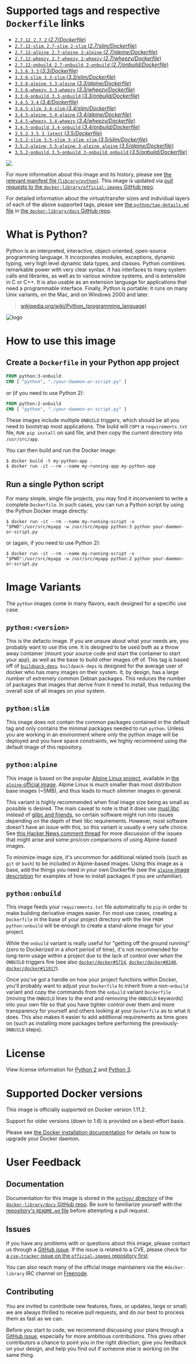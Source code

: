 # Supported tags and respective `Dockerfile` links

-	[`2.7.12`, `2.7`, `2` (*2.7/Dockerfile*)](https://github.com/docker-library/python/blob/cc63f456f57b0537d03ff3362252d40091654c85/2.7/Dockerfile)
-	[`2.7.12-slim`, `2.7-slim`, `2-slim` (*2.7/slim/Dockerfile*)](https://github.com/docker-library/python/blob/cc63f456f57b0537d03ff3362252d40091654c85/2.7/slim/Dockerfile)
-	[`2.7.12-alpine`, `2.7-alpine`, `2-alpine` (*2.7/alpine/Dockerfile*)](https://github.com/docker-library/python/blob/cc63f456f57b0537d03ff3362252d40091654c85/2.7/alpine/Dockerfile)
-	[`2.7.12-wheezy`, `2.7-wheezy`, `2-wheezy` (*2.7/wheezy/Dockerfile*)](https://github.com/docker-library/python/blob/cc63f456f57b0537d03ff3362252d40091654c85/2.7/wheezy/Dockerfile)
-	[`2.7.12-onbuild`, `2.7-onbuild`, `2-onbuild` (*2.7/onbuild/Dockerfile*)](https://github.com/docker-library/python/blob/7663560df7547e69d13b1b548675502f4e0917d1/2.7/onbuild/Dockerfile)
-	[`3.3.6`, `3.3` (*3.3/Dockerfile*)](https://github.com/docker-library/python/blob/9383f7d4d2f96068e8957651aa3588fee8b48f71/3.3/Dockerfile)
-	[`3.3.6-slim`, `3.3-slim` (*3.3/slim/Dockerfile*)](https://github.com/docker-library/python/blob/9383f7d4d2f96068e8957651aa3588fee8b48f71/3.3/slim/Dockerfile)
-	[`3.3.6-alpine`, `3.3-alpine` (*3.3/alpine/Dockerfile*)](https://github.com/docker-library/python/blob/0610d9ccc2dc8ad4ab6038f775e7a28cadf12114/3.3/alpine/Dockerfile)
-	[`3.3.6-wheezy`, `3.3-wheezy` (*3.3/wheezy/Dockerfile*)](https://github.com/docker-library/python/blob/9383f7d4d2f96068e8957651aa3588fee8b48f71/3.3/wheezy/Dockerfile)
-	[`3.3.6-onbuild`, `3.3-onbuild` (*3.3/onbuild/Dockerfile*)](https://github.com/docker-library/python/blob/7663560df7547e69d13b1b548675502f4e0917d1/3.3/onbuild/Dockerfile)
-	[`3.4.5`, `3.4` (*3.4/Dockerfile*)](https://github.com/docker-library/python/blob/80e4493d12382a86662a518a5730b8eb99b20d27/3.4/Dockerfile)
-	[`3.4.5-slim`, `3.4-slim` (*3.4/slim/Dockerfile*)](https://github.com/docker-library/python/blob/80e4493d12382a86662a518a5730b8eb99b20d27/3.4/slim/Dockerfile)
-	[`3.4.5-alpine`, `3.4-alpine` (*3.4/alpine/Dockerfile*)](https://github.com/docker-library/python/blob/80e4493d12382a86662a518a5730b8eb99b20d27/3.4/alpine/Dockerfile)
-	[`3.4.5-wheezy`, `3.4-wheezy` (*3.4/wheezy/Dockerfile*)](https://github.com/docker-library/python/blob/80e4493d12382a86662a518a5730b8eb99b20d27/3.4/wheezy/Dockerfile)
-	[`3.4.5-onbuild`, `3.4-onbuild` (*3.4/onbuild/Dockerfile*)](https://github.com/docker-library/python/blob/7663560df7547e69d13b1b548675502f4e0917d1/3.4/onbuild/Dockerfile)
-	[`3.5.2`, `3.5`, `3`, `latest` (*3.5/Dockerfile*)](https://github.com/docker-library/python/blob/80e4493d12382a86662a518a5730b8eb99b20d27/3.5/Dockerfile)
-	[`3.5.2-slim`, `3.5-slim`, `3-slim`, `slim` (*3.5/slim/Dockerfile*)](https://github.com/docker-library/python/blob/80e4493d12382a86662a518a5730b8eb99b20d27/3.5/slim/Dockerfile)
-	[`3.5.2-alpine`, `3.5-alpine`, `3-alpine`, `alpine` (*3.5/alpine/Dockerfile*)](https://github.com/docker-library/python/blob/80e4493d12382a86662a518a5730b8eb99b20d27/3.5/alpine/Dockerfile)
-	[`3.5.2-onbuild`, `3.5-onbuild`, `3-onbuild`, `onbuild` (*3.5/onbuild/Dockerfile*)](https://github.com/docker-library/python/blob/0fa3202789648132971160f686f5a37595108f44/3.5/onbuild/Dockerfile)

[![](https://badge.imagelayers.io/python:latest.svg)](https://imagelayers.io/?images=python:2.7.12,python:2.7.12-slim,python:2.7.12-alpine,python:2.7.12-wheezy,python:2.7.12-onbuild,python:3.3.6,python:3.3.6-slim,python:3.3.6-alpine,python:3.3.6-wheezy,python:3.3.6-onbuild,python:3.4.5,python:3.4.5-slim,python:3.4.5-alpine,python:3.4.5-wheezy,python:3.4.5-onbuild,python:3.5.2,python:3.5.2-slim,python:3.5.2-alpine,python:3.5.2-onbuild)

For more information about this image and its history, please see [the relevant manifest file (`library/python`)](https://github.com/docker-library/official-images/blob/master/library/python). This image is updated via [pull requests to the `docker-library/official-images` GitHub repo](https://github.com/docker-library/official-images/pulls?q=label%3Alibrary%2Fpython).

For detailed information about the virtual/transfer sizes and individual layers of each of the above supported tags, please see [the `python/tag-details.md` file](https://github.com/docker-library/docs/blob/master/python/tag-details.md) in [the `docker-library/docs` GitHub repo](https://github.com/docker-library/docs).

# What is Python?

Python is an interpreted, interactive, object-oriented, open-source programming language. It incorporates modules, exceptions, dynamic typing, very high level dynamic data types, and classes. Python combines remarkable power with very clear syntax. It has interfaces to many system calls and libraries, as well as to various window systems, and is extensible in C or C++. It is also usable as an extension language for applications that need a programmable interface. Finally, Python is portable: it runs on many Unix variants, on the Mac, and on Windows 2000 and later.

> [wikipedia.org/wiki/Python_(programming_language)](https://en.wikipedia.org/wiki/Python_%28programming_language%29)

![logo](https://raw.githubusercontent.com/docker-library/docs/01c12653951b2fe592c1f93a13b4e289ada0e3a1/python/logo.png)

# How to use this image

## Create a `Dockerfile` in your Python app project

```dockerfile
FROM python:3-onbuild
CMD [ "python", "./your-daemon-or-script.py" ]
```

or (if you need to use Python 2):

```dockerfile
FROM python:2-onbuild
CMD [ "python", "./your-daemon-or-script.py" ]
```

These images include multiple `ONBUILD` triggers, which should be all you need to bootstrap most applications. The build will `COPY` a `requirements.txt` file, `RUN pip install` on said file, and then copy the current directory into `/usr/src/app`.

You can then build and run the Docker image:

```console
$ docker build -t my-python-app .
$ docker run -it --rm --name my-running-app my-python-app
```

## Run a single Python script

For many simple, single file projects, you may find it inconvenient to write a complete `Dockerfile`. In such cases, you can run a Python script by using the Python Docker image directly:

```console
$ docker run -it --rm --name my-running-script -v "$PWD":/usr/src/myapp -w /usr/src/myapp python:3 python your-daemon-or-script.py
```

or (again, if you need to use Python 2):

```console
$ docker run -it --rm --name my-running-script -v "$PWD":/usr/src/myapp -w /usr/src/myapp python:2 python your-daemon-or-script.py
```

# Image Variants

The `python` images come in many flavors, each designed for a specific use case.

## `python:<version>`

This is the defacto image. If you are unsure about what your needs are, you probably want to use this one. It is designed to be used both as a throw away container (mount your source code and start the container to start your app), as well as the base to build other images off of. This tag is based off of [`buildpack-deps`](https://registry.hub.docker.com/_/buildpack-deps/). `buildpack-deps` is designed for the average user of docker who has many images on their system. It, by design, has a large number of extremely common Debian packages. This reduces the number of packages that images that derive from it need to install, thus reducing the overall size of all images on your system.

## `python:slim`

This image does not contain the common packages contained in the default tag and only contains the minimal packages needed to run `python`. Unless you are working in an environment where *only* the python image will be deployed and you have space constraints, we highly recommend using the default image of this repository.

## `python:alpine`

This image is based on the popular [Alpine Linux project](http://alpinelinux.org), available in [the `alpine` official image](https://hub.docker.com/_/alpine). Alpine Linux is much smaller than most distribution base images (~5MB), and thus leads to much slimmer images in general.

This variant is highly recommended when final image size being as small as possible is desired. The main caveat to note is that it does use [musl libc](http://www.musl-libc.org) instead of [glibc and friends](http://www.etalabs.net/compare_libcs.html), so certain software might run into issues depending on the depth of their libc requirements. However, most software doesn't have an issue with this, so this variant is usually a very safe choice. See [this Hacker News comment thread](https://news.ycombinator.com/item?id=10782897) for more discussion of the issues that might arise and some pro/con comparisons of using Alpine-based images.

To minimize image size, it's uncommon for additional related tools (such as `git` or `bash`) to be included in Alpine-based images. Using this image as a base, add the things you need in your own Dockerfile (see the [`alpine` image description](https://hub.docker.com/_/alpine/) for examples of how to install packages if you are unfamiliar).

## `python:onbuild`

This image feeds your `requirements.txt` file automatically to `pip` in order to make building derivative images easier. For most use cases, creating a `Dockerfile` in the base of your project directory with the line `FROM python:onbuild` will be enough to create a stand-alone image for your project.

While the `onbuild` variant is really useful for "getting off the ground running" (zero to Dockerized in a short period of time), it's not recommended for long-term usage within a project due to the lack of control over *when* the `ONBUILD` triggers fire (see also [`docker/docker#5714`](https://github.com/docker/docker/issues/5714), [`docker/docker#8240`](https://github.com/docker/docker/issues/8240), [`docker/docker#11917`](https://github.com/docker/docker/issues/11917)).

Once you've got a handle on how your project functions within Docker, you'll probably want to adjust your `Dockerfile` to inherit from a non-`onbuild` variant and copy the commands from the `onbuild` variant `Dockerfile` (moving the `ONBUILD` lines to the end and removing the `ONBUILD` keywords) into your own file so that you have tighter control over them and more transparency for yourself and others looking at your `Dockerfile` as to what it does. This also makes it easier to add additional requirements as time goes on (such as installing more packages before performing the previously-`ONBUILD` steps).

# License

View license information for [Python 2](https://docs.python.org/2/license.html) and [Python 3](https://docs.python.org/3/license.html).

# Supported Docker versions

This image is officially supported on Docker version 1.11.2.

Support for older versions (down to 1.6) is provided on a best-effort basis.

Please see [the Docker installation documentation](https://docs.docker.com/installation/) for details on how to upgrade your Docker daemon.

# User Feedback

## Documentation

Documentation for this image is stored in the [`python/` directory](https://github.com/docker-library/docs/tree/master/python) of the [`docker-library/docs` GitHub repo](https://github.com/docker-library/docs). Be sure to familiarize yourself with the [repository's `README.md` file](https://github.com/docker-library/docs/blob/master/README.md) before attempting a pull request.

## Issues

If you have any problems with or questions about this image, please contact us through a [GitHub issue](https://github.com/docker-library/python/issues). If the issue is related to a CVE, please check for [a `cve-tracker` issue on the `official-images` repository first](https://github.com/docker-library/official-images/issues?q=label%3Acve-tracker).

You can also reach many of the official image maintainers via the `#docker-library` IRC channel on [Freenode](https://freenode.net).

## Contributing

You are invited to contribute new features, fixes, or updates, large or small; we are always thrilled to receive pull requests, and do our best to process them as fast as we can.

Before you start to code, we recommend discussing your plans through a [GitHub issue](https://github.com/docker-library/python/issues), especially for more ambitious contributions. This gives other contributors a chance to point you in the right direction, give you feedback on your design, and help you find out if someone else is working on the same thing.
